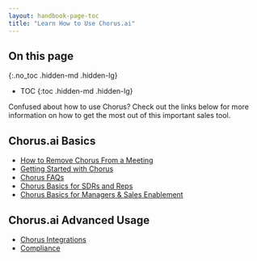 ```yaml
---
layout: handbook-page-toc
title: "Learn How to Use Chorus.ai"
---
```


## On this page
{:.no_toc .hidden-md .hidden-lg}

- TOC
{:toc .hidden-md .hidden-lg}

Confused about how to use Chorus? Check out the links below for more information on how to get the most out of this important sales tool.

## Chorus.ai Basics

- [How to Remove Chorus From a Meeting](https://www.loom.com/share/a6513ac235ae4eb9acaaeb167d7583ce) 
- [Getting Started with Chorus](https://docs.chorus.ai/hc/en-us/sections/115002365608-Getting-Started-with-Chorus)
- [Chorus FAQs](https://docs.chorus.ai/hc/en-us/sections/115002365588-FAQs)
- [Chorus Basics for SDRs and Reps](https://docs.chorus.ai/hc/en-us/sections/360003251593-Chorus-Basics-for-SDRs-BDRs-and-Reps)
- [Chorus Basics for Managers & Sales Enablement](https://docs.chorus.ai/hc/en-us/sections/115002370787-Chorus-Basics-for-Managers-Sales-Enablement)

## Chorus.ai Advanced Usage

- [Chorus Integrations](https://docs.chorus.ai/hc/en-us/sections/115002215568-Integrations)
- [Compliance](https://docs.chorus.ai/hc/en-us/sections/360001251353-Compliance)
